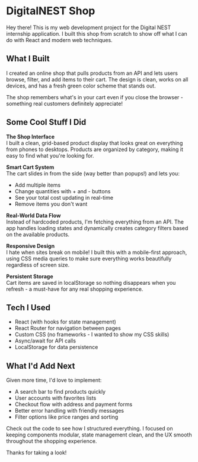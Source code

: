 # DigitalNEST Shop

Hey there! This is my web development project for the Digital NEST internship application. I built this shop from scratch to show off what I can do with React and modern web techniques.

## What I Built

I created an online shop that pulls products from an API and lets users browse, filter, and add items to their cart. The design is clean, works on all devices, and has a fresh green color scheme that stands out.

The shop remembers what's in your cart even if you close the browser - something real customers definitely appreciate!

## Some Cool Stuff I Did

**The Shop Interface**  
I built a clean, grid-based product display that looks great on everything from phones to desktops. Products are organized by category, making it easy to find what you're looking for.

**Smart Cart System**  
The cart slides in from the side (way better than popups!) and lets you:  
- Add multiple items  
- Change quantities with + and - buttons  
- See your total cost updating in real-time  
- Remove items you don't want  

**Real-World Data Flow**  
Instead of hardcoded products, I'm fetching everything from an API. The app handles loading states and dynamically creates category filters based on the available products.

**Responsive Design**  
I hate when sites break on mobile! I built this with a mobile-first approach, using CSS media queries to make sure everything works beautifully regardless of screen size.

**Persistent Storage**  
Cart items are saved in localStorage so nothing disappears when you refresh - a must-have for any real shopping experience.

## Tech I Used

* React (with hooks for state management)
* React Router for navigation between pages
* Custom CSS (no frameworks - I wanted to show my CSS skills)
* Async/await for API calls
* LocalStorage for data persistence

## What I'd Add Next

Given more time, I'd love to implement:

* A search bar to find products quickly 
* User accounts with favorites lists
* Checkout flow with address and payment forms
* Better error handling with friendly messages
* Filter options like price ranges and sorting

Check out the code to see how I structured everything. I focused on keeping components modular, state management clean, and the UX smooth throughout the shopping experience.

Thanks for taking a look!
